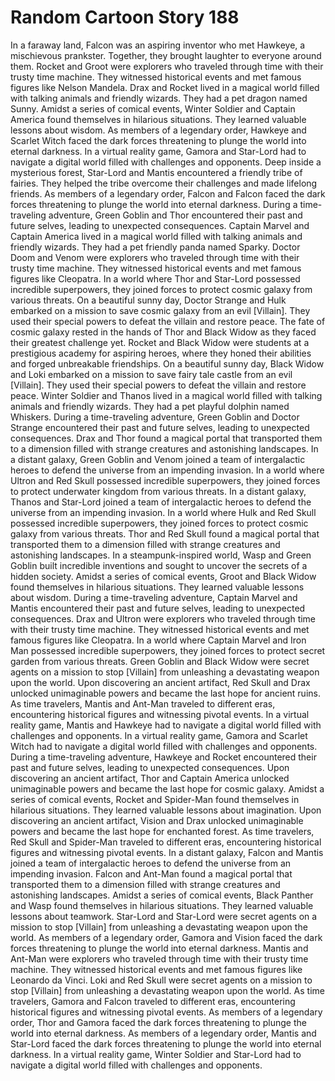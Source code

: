 # Random Cartoon Story 188

In a faraway land, Falcon was an aspiring inventor who met Hawkeye, a mischievous prankster. Together, they brought laughter to everyone around them.
Rocket and Groot were explorers who traveled through time with their trusty time machine. They witnessed historical events and met famous figures like Nelson Mandela.
Drax and Rocket lived in a magical world filled with talking animals and friendly wizards. They had a pet dragon named Sunny.
Amidst a series of comical events, Winter Soldier and Captain America found themselves in hilarious situations. They learned valuable lessons about wisdom.
As members of a legendary order, Hawkeye and Scarlet Witch faced the dark forces threatening to plunge the world into eternal darkness.
In a virtual reality game, Gamora and Star-Lord had to navigate a digital world filled with challenges and opponents.
Deep inside a mysterious forest, Star-Lord and Mantis encountered a friendly tribe of fairies. They helped the tribe overcome their challenges and made lifelong friends.
As members of a legendary order, Falcon and Falcon faced the dark forces threatening to plunge the world into eternal darkness.
During a time-traveling adventure, Green Goblin and Thor encountered their past and future selves, leading to unexpected consequences.
Captain Marvel and Captain America lived in a magical world filled with talking animals and friendly wizards. They had a pet friendly panda named Sparky.
Doctor Doom and Venom were explorers who traveled through time with their trusty time machine. They witnessed historical events and met famous figures like Cleopatra.
In a world where Thor and Star-Lord possessed incredible superpowers, they joined forces to protect cosmic galaxy from various threats.
On a beautiful sunny day, Doctor Strange and Hulk embarked on a mission to save cosmic galaxy from an evil [Villain]. They used their special powers to defeat the villain and restore peace.
The fate of cosmic galaxy rested in the hands of Thor and Black Widow as they faced their greatest challenge yet.
Rocket and Black Widow were students at a prestigious academy for aspiring heroes, where they honed their abilities and forged unbreakable friendships.
On a beautiful sunny day, Black Widow and Loki embarked on a mission to save fairy tale castle from an evil [Villain]. They used their special powers to defeat the villain and restore peace.
Winter Soldier and Thanos lived in a magical world filled with talking animals and friendly wizards. They had a pet playful dolphin named Whiskers.
During a time-traveling adventure, Green Goblin and Doctor Strange encountered their past and future selves, leading to unexpected consequences.
Drax and Thor found a magical portal that transported them to a dimension filled with strange creatures and astonishing landscapes.
In a distant galaxy, Green Goblin and Venom joined a team of intergalactic heroes to defend the universe from an impending invasion.
In a world where Ultron and Red Skull possessed incredible superpowers, they joined forces to protect underwater kingdom from various threats.
In a distant galaxy, Thanos and Star-Lord joined a team of intergalactic heroes to defend the universe from an impending invasion.
In a world where Hulk and Red Skull possessed incredible superpowers, they joined forces to protect cosmic galaxy from various threats.
Thor and Red Skull found a magical portal that transported them to a dimension filled with strange creatures and astonishing landscapes.
In a steampunk-inspired world, Wasp and Green Goblin built incredible inventions and sought to uncover the secrets of a hidden society.
Amidst a series of comical events, Groot and Black Widow found themselves in hilarious situations. They learned valuable lessons about wisdom.
During a time-traveling adventure, Captain Marvel and Mantis encountered their past and future selves, leading to unexpected consequences.
Drax and Ultron were explorers who traveled through time with their trusty time machine. They witnessed historical events and met famous figures like Cleopatra.
In a world where Captain Marvel and Iron Man possessed incredible superpowers, they joined forces to protect secret garden from various threats.
Green Goblin and Black Widow were secret agents on a mission to stop [Villain] from unleashing a devastating weapon upon the world.
Upon discovering an ancient artifact, Red Skull and Drax unlocked unimaginable powers and became the last hope for ancient ruins.
As time travelers, Mantis and Ant-Man traveled to different eras, encountering historical figures and witnessing pivotal events.
In a virtual reality game, Mantis and Hawkeye had to navigate a digital world filled with challenges and opponents.
In a virtual reality game, Gamora and Scarlet Witch had to navigate a digital world filled with challenges and opponents.
During a time-traveling adventure, Hawkeye and Rocket encountered their past and future selves, leading to unexpected consequences.
Upon discovering an ancient artifact, Thor and Captain America unlocked unimaginable powers and became the last hope for cosmic galaxy.
Amidst a series of comical events, Rocket and Spider-Man found themselves in hilarious situations. They learned valuable lessons about imagination.
Upon discovering an ancient artifact, Vision and Drax unlocked unimaginable powers and became the last hope for enchanted forest.
As time travelers, Red Skull and Spider-Man traveled to different eras, encountering historical figures and witnessing pivotal events.
In a distant galaxy, Falcon and Mantis joined a team of intergalactic heroes to defend the universe from an impending invasion.
Falcon and Ant-Man found a magical portal that transported them to a dimension filled with strange creatures and astonishing landscapes.
Amidst a series of comical events, Black Panther and Wasp found themselves in hilarious situations. They learned valuable lessons about teamwork.
Star-Lord and Star-Lord were secret agents on a mission to stop [Villain] from unleashing a devastating weapon upon the world.
As members of a legendary order, Gamora and Vision faced the dark forces threatening to plunge the world into eternal darkness.
Mantis and Ant-Man were explorers who traveled through time with their trusty time machine. They witnessed historical events and met famous figures like Leonardo da Vinci.
Loki and Red Skull were secret agents on a mission to stop [Villain] from unleashing a devastating weapon upon the world.
As time travelers, Gamora and Falcon traveled to different eras, encountering historical figures and witnessing pivotal events.
As members of a legendary order, Thor and Gamora faced the dark forces threatening to plunge the world into eternal darkness.
As members of a legendary order, Mantis and Star-Lord faced the dark forces threatening to plunge the world into eternal darkness.
In a virtual reality game, Winter Soldier and Star-Lord had to navigate a digital world filled with challenges and opponents.